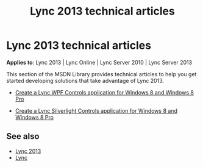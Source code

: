 ﻿---
title: Lync 2013 technical articles
TOCTitle: '@NoTitle'
ms:assetid: 19a8651d-2fb4-44a5-bf83-d6ae5291cce0
ms:mtpsurl: https://msdn.microsoft.com/library/Dn194142(v=office.15)
ms:contentKeyID: 52822158
ms.date: 07/25/2014
mtps_version: v=office.15
---

# Lync 2013 technical articles

**Applies to**: Lync 2013 | Lync Online | Lync Server 2010 | Lync Server 2013

This section of the MSDN Library provides technical articles to help you get started developing solutions that take advantage of Lync 2013.

- [Create a Lync WPF Controls application for Windows 8 and Windows 8 Pro](create-a-lync-wpf-controls-application-for-windows-8.md)

- [Create a Lync Silverlight Controls application for Windows 8 and Windows 8 Pro](create-a-lync-silverlight-controls-application-for-windows-8.md)

## See also

- [Lync 2013](../lync-2013.md)
- [Lync](http://msdn.microsoft.com/library/gg455051\(v=office.14\).aspx)

